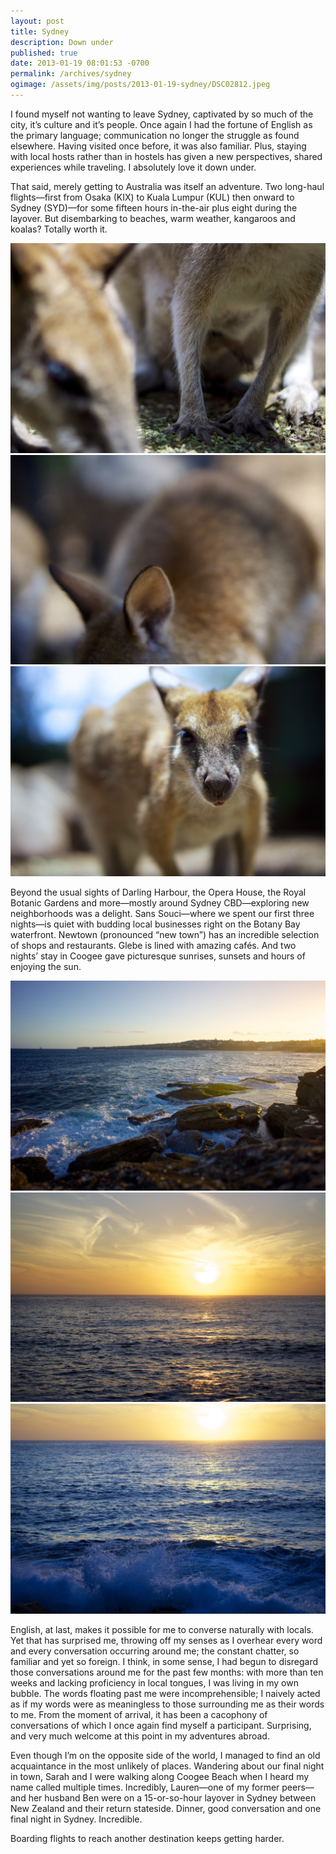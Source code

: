 ```yaml
---
layout: post
title: Sydney
description: Down under
published: true
date: 2013-01-19 08:01:53 -0700
permalink: /archives/sydney
ogimage: /assets/img/posts/2013-01-19-sydney/DSC02812.jpeg
---
```

I found myself not wanting to leave Sydney, captivated by so much of the city, it’s culture and it’s people. Once again I had the fortune of English as the primary language; communication no longer the struggle as found elsewhere. Having visited once before, it was also familiar. Plus, staying with local hosts rather than in hostels has given a new perspectives, shared experiences while traveling. I absolutely love it down under.

That said, merely getting to Australia was itself an adventure. Two long-haul flights—first from Osaka (KIX) to Kuala Lumpur (KUL) then onward to Sydney (SYD)—for some fifteen hours in-the-air plus eight during the layover. But disembarking to beaches, warm weather, kangaroos and koalas? Totally worth it.

![Kangaroo with joey][1]
![Kangaroo blur][2]
![Kangaroo][3]

Beyond the usual sights of Darling Harbour, the Opera House, the Royal Botanic Gardens and more—mostly around Sydney CBD—exploring new neighborhoods was a delight. Sans Souci—where we spent our first three nights—is quiet with budding local businesses right on the Botany Bay waterfront. Newtown (pronounced “new town”) has an incredible selection of shops and restaurants. Glebe is lined with amazing cafés. And two nights’ stay in Coogee gave picturesque sunrises, sunsets and hours of enjoying the sun.

![Sydney Coastal Walk at sunset][4]
![Pacific sunrise][5]
![Pacific sunrise waves][6]

English, at last, makes it possible for me to converse naturally with locals. Yet that has surprised me, throwing off my senses as I overhear every word and every conversation occurring around me; the constant chatter, so familiar and yet so foreign. I think, in some sense, I had begun to disregard those conversations around me for the past few months: with more than ten weeks and lacking proficiency in local tongues, I was living in my own bubble. The words floating past me were incomprehensible; I naively acted as if my words were as meaningless to those surrounding me as their words to me. From the moment of arrival, it has been a cacophony of conversations of which I once again find myself a participant. Surprising, and very much welcome at this point in my adventures abroad.

Even though I’m on the opposite side of the world, I managed to find an old acquaintance in the most unlikely of places. Wandering about our final night in town, Sarah and I were walking along Coogee Beach when I heard my name called multiple times. Incredibly, Lauren—one of my former peers—and her husband Ben were on a 15-or-so-hour layover in Sydney between New Zealand and their return stateside. Dinner, good conversation and one final night in Sydney. Incredible.

Boarding flights to reach another destination keeps getting harder.

[1]: /assets/img/posts/2013-01-19-sydney/DSC02325.jpeg
[2]: /assets/img/posts/2013-01-19-sydney/DSC02383.jpeg
[3]: /assets/img/posts/2013-01-19-sydney/DSC02453.jpeg
[4]: /assets/img/posts/2013-01-19-sydney/DSC02572.jpeg
[5]: /assets/img/posts/2013-01-19-sydney/DSC02808.jpeg
[6]: /assets/img/posts/2013-01-19-sydney/DSC02812.jpeg